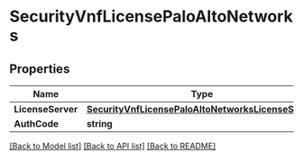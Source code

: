 # SecurityVnfLicensePaloAltoNetworks

## Properties

Name | Type | Description | Notes
------------ | ------------- | ------------- | -------------
**LicenseServer** | [**SecurityVnfLicensePaloAltoNetworksLicenseServer**](security_vnf_license_palo_alto_networks_licenseServer.md) |  | [optional] 
**AuthCode** | **string** |  | [optional] 

[[Back to Model list]](../README.md#documentation-for-models) [[Back to API list]](../README.md#documentation-for-api-endpoints) [[Back to README]](../README.md)


